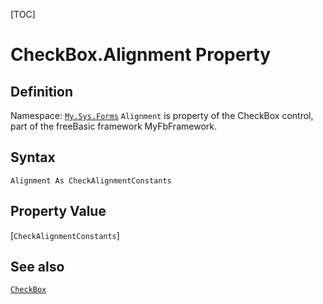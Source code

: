 [TOC]
# CheckBox.Alignment Property

## Definition
Namespace: [`My.Sys.Forms`](My.Sys.Forms.md)
`Alignment` is property of the CheckBox control, part of the freeBasic framework MyFbFramework.
## Syntax
```freeBasic
Alignment As CheckAlignmentConstants
```
## Property Value
[`CheckAlignmentConstants`]
## See also
[`CheckBox`](CheckBox.md)
